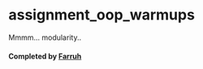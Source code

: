 # assignment_oop_warmups
Mmmm... modularity..

<h4> Completed by <a href="https://github.com/ufarruh">Farruh</a></h4>
